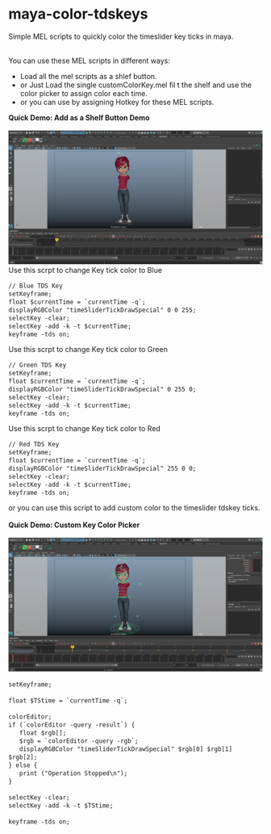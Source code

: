 # maya-color-tdskeys
Simple MEL scripts to quickly color the timeslider key ticks in maya. 
<br><br>

You can use these MEL scripts in different ways:
 - Load all the mel scripts as a shlef button.
 - or Just Load the single customColorKey.mel fil t the shelf and use the color picker to assign color each time.
 - or you can use by assigning Hotkey for these MEL scripts.
 
**Quick Demo: Add as a Shelf Button Demo**
<br>
<br>
<img src="/resource/guide-1.gif">
<br>
Use this scrpt to change Key tick color to Blue
```
// Blue TDS Key
setKeyframe;
float $currentTime = `currentTime -q`;
displayRGBColor "timeSliderTickDrawSpecial" 0 0 255;   
selectKey -clear;
selectKey -add -k -t $currentTime;
keyframe -tds on;
```
Use this scrpt to change Key tick color to Green
```
// Green TDS Key
setKeyframe;
float $currentTime = `currentTime -q`;
displayRGBColor "timeSliderTickDrawSpecial" 0 255 0;   
selectKey -clear;
selectKey -add -k -t $currentTime;
keyframe -tds on;
```
Use this scrpt to change Key tick color to Red
```
// Red TDS Key
setKeyframe;
float $currentTime = `currentTime -q`;
displayRGBColor "timeSliderTickDrawSpecial" 255 0 0;   
selectKey -clear;
selectKey -add -k -t $currentTime;
keyframe -tds on;
```
or you can use this script to add custom color to the timeslider tdskey ticks.<br><br>
**Quick Demo: Custom Key Color Picker**
<br>
<br>
<img src="/resource/guide-2.gif">
```
setKeyframe;

float $TStime = `currentTime -q`;

colorEditor;
if (`colorEditor -query -result`) {
   float $rgb[];
   $rgb = `colorEditor -query -rgb`;
   displayRGBColor "timeSliderTickDrawSpecial" $rgb[0] $rgb[1] $rgb[2];
} else {
   print ("Operation Stopped\n");
}
   
selectKey -clear;
selectKey -add -k -t $TStime;

keyframe -tds on;
```
